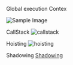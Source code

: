 Global execution Contex 

![Sample Image](https://zoranstankovic.com/static/e5cadf469e52721eda00be4abc4329d2/ef3e1/creation-vs-execution.png)


CallStack
![callstack](https://miro.medium.com/v2/resize:fit:1400/1*rJ2sh-q1deQGGGVG5gYyIQ.png)


Hoisting
![hoisting](https://www.jsmount.com/wp-content/uploads/2019/08/Js-hoisting.png)

Shadowing
[Shadowing](https://dev.to/naveenkamath/block-scope-and-shadowing-in-javascript-3dk7)